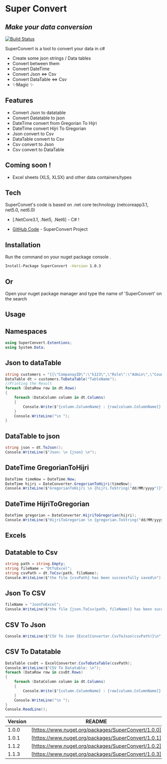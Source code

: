 # Super Convert
## _Make your data conversion_

[![Build Status](https://travis-ci.org/joemccann/dillinger.svg?branch=master)](https://github.com/esamelzain/SuperConvert)

SuperConvert is a tool to convert your data in c#
- Create some json strings / Data tables
- Convert between them
- Convert DateTime
- Convert Json <=> Csv 
- Convert DataTable <=> Csv
- ✨Magic ✨

## Features

- Convert Json to datatable
- Convert Datatable to json
- DateTime convert from Gregorian To Hijri
- DateTime convert Hijri To Gregorian
- Json convert to Csv
- DataTable convert to Csv
- Csv convert to Json
- Csv convert to DataTable

## Coming soon !

- Excel sheets (XLS, XLSX) and other data containers/types

## Tech

SuperConvet's code is based on .net core technology (netcoreapp3.1, net5.0, net6.0)

- [.NetCore3.1, .Net5, .Net6] - C# !

- [GitHub Code](https://github.com/SDN-X/SuperConvert) - SuperConvert Project

## Installation


Run the command on your nuget package console .

```sh
Install-Package SuperConvert -Version 1.0.3
```
## Or 

Open your nuget package manager and type the name of 'SuperConvert' on the search

## Usage 
## Namespaces
```cs
using SuperConvert.Extentions;
using System.Data;
```
## Json to dataTable
```cs
string customers = "[{\"CompanayID\":\"k123\",\"Role\":\"Admin\",\"Country\":\"UK\",\"Asset\":\"HD\",\"incident\":null}, {\"CompanayID\":\"k234\",\"Role\":\"User\",\"Country\":\"US\",\"Asset\":\"HD12\",\"incident\":\"abc 1\"}]";
DataTable dt = customers.ToDataTable("TableName");
//Printing the Result
foreach (DataRow row in dt.Rows)
{
    foreach (DataColumn column in dt.Columns)
    {
        Console.Write($"{column.ColumnName} : {row[column.ColumnName]} \t");
    }
    Console.WriteLine("\n ");
}
```
## DataTable to json
```cs
string json = dt.ToJson();
Console.WriteLine($"Json: \n {json} \n");
```
## DateTime GregorianToHijri
```cs
DateTime timeNow = DateTime.Now;
DateTime hijri = DateConverter.GregorianToHijri(timeNow);
Console.WriteLine($"GregorianToHijri \n {hijri.ToString("dd/MM/yyyy")}\n");
```
## DateTime HijriToGregorian
```cs
DateTime gregorian = DateConverter.HijriToGregorian(hijri);
Console.WriteLine($"HijriToGregorian \n {gregorian.ToString("dd/MM/yyyy")} \n");
```
## Excels
## Datatable to Csv
```cs
string path = string.Empty;
string fileName = "DtToExcel";
string csvPath = dt.ToCsv(path, fileName);
Console.WriteLine($"the file {csvPath} has been successfully saved\n");
```
## Json To CSV
```cs
fileName = "JsonToExcel";
Console.WriteLine($"the file {json.ToCsv(path, fileName)} has been successfully saved\n");
```
## CSV To Json
```cs
Console.WriteLine($"CSV To Json {ExcelConverter.CsvToJson(csvPath)}\n");
```
## CSV To Datatable
```cs
DataTable csvDt = ExcelConverter.CsvToDataTable(csvPath);
Console.WriteLine($"CSV To Datatable: \n");
foreach (DataRow row in csvDt.Rows)
{
    foreach (DataColumn column in dt.Columns)
    {
        Console.Write($"{column.ColumnName} : {row[column.ColumnName]} \t");
    }
    Console.WriteLine("\n ");
}
Console.ReadLine();


```
| Version | README |
| ------  | ------ |
| 1.0.0 | [https://www.nuget.org/packages/SuperConvert/1.0.0]|
| 1.0.1 | [https://www.nuget.org/packages/SuperConvert/1.0.1]|
| 1.1.2 | [https://www.nuget.org/packages/SuperConvert/1.0.2]|
| 1.1.3 | [https://www.nuget.org/packages/SuperConvert/1.0.3]|
